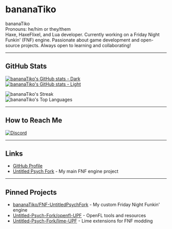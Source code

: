 # bananaTiko

bananaTiko  
Pronouns: he/him or they/them  
Haxe, HaxeFlixel, and Lua developer. Currently working on a Friday Night Funkin' (FNF) engine. Passionate about game development and open-source projects. Always open to learning and collaborating!

---

## GitHub Stats

[![bananaTiko's GitHub stats - Dark](https://github-readme-stats.vercel.app/api?username=bananaTiko&show_icons=true&theme=dark#gh-dark-mode-only)](https://github.com/anuraghazra/github-readme-stats#gh-dark-mode-only)  
[![bananaTiko's GitHub stats - Light](https://github-readme-stats.vercel.app/api?username=bananaTiko&show_icons=true&theme=default#gh-light-mode-only)](https://github.com/anuraghazra/github-readme-stats#gh-light-mode-only)  

![bananaTiko's Streak](https://github-readme-streak-stats.herokuapp.com/?user=bananaTiko&theme=dark&hide_border=true)  
![bananaTiko's Top Languages](https://github-readme-stats.vercel.app/api/top-langs/?username=bananaTiko&theme=dark&show_icons=true&hide_border=true&layout=compact)

---

## How to Reach Me

[![Discord](https://skillicons.dev/icons?i=discord&theme=dark)](https://discordapp.com/users/990121240062730250)

---

## Links

- [GitHub Profile](https://github.com/bananaTiko)
- [Untitled Psych Fork](https://github.com/Untitled-Psych-Fork) - My main FNF engine project

---

## Pinned Projects

- [bananaTiko/FNF-UntitledPsychFork](https://github.com/bananaTiko/FNF-UntitledPsychFork) - My custom Friday Night Funkin' engine
- [Untitled-Psych-Fork/openfl-UPF](https://github.com/Untitled-Psych-Fork/openfl-UPF) - OpenFL tools and resources
- [Untitled-Psych-Fork/lime-UPF](https://github.com/Untitled-Psych-Fork/lime-UPF) - Lime extensions for FNF modding